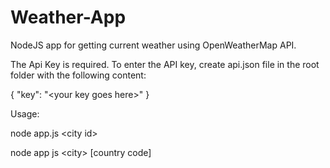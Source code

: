 # Weather-App
NodeJS app for getting current weather using OpenWeatherMap API.

The Api Key is required. To enter the API key, create api.json file in the root folder with the following content:

{
    "key": "\<your key goes here>\"
}


Usage:

node app.js \<city id\>

node app js \<city\> [country code]

